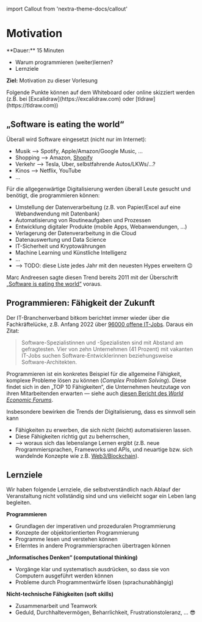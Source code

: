 import Callout from 'nextra-theme-docs/callout'

# Motivation

<Callout>
  **Dauer:** 15 Minuten

  - Warum programmieren (weiter)lernen?
  - Lernziele

  **Ziel:** Motivation zu dieser Vorlesung
</Callout>

<Callout type="warning">
Folgende Punkte können auf dem Whiteboard oder online skizziert werden (z.B. bei [Excalidraw](https://excalidraw.com) oder [tldraw](https://tldraw.com))
</Callout>

## „Software is eating the world“

Überall wird Software eingesetzt (nicht nur im Internet):

- Musik &xrarr; Spotify, Apple/Amazon/Google Music, …
- Shopping &xrarr; Amazon, [Shopify](https://www.shopify.com)
- Verkehr &xrarr; Tesla, Uber, selbstfahrende Autos/LKWs/…?
- Kinos &xrarr; Netflix, YouTube
- …

Für die allgegenwärtige Digitalisierung werden überall Leute 
gesucht und benötigt, die programmieren können:

- Umstellung der Datenverarbeitung (z.B. von Papier/Excel auf eine Webandwendung mit Datenbank)
- Automatisierung von Routineaufgaben und Prozessen
- Entwicklung digitaler Produkte (mobile Apps, Webanwendungen, …)
- Verlagerung der Datenverarbeitung in die Cloud
- Datenauswertung und Data Science
- IT-Sicherheit und Kryptowährungen
- Machine Learning und Künstliche Intelligenz
- …
- &xrarr; TODO: diese Liste jedes Jahr mit den neuesten Hypes erweitern 😉

Marc Andreesen sagte diesen Trend bereits 2011 mit der 
Überschrift [„Software is eating the world“](https://www.wsj.com/articles/SB10001424053111903480904576512250915629460) voraus.

## Programmieren: Fähigkeit der Zukunft

Der IT-Branchenverband bitkom berichtet immer
wieder über die Fachkräftelücke, z.B. 
Anfang 2022 über [96000 offene IT-Jobs](https://www.bitkom.org/Presse/Presseinformation/IT-Fachkraefteluecke-wird-groesser). Daraus ein 
Zitat:

> Software-Spezialistinnen und -Spezialisten sind mit Abstand am gefragtesten. Vier von zehn Unternehmen (41 Prozent) mit vakanten IT-Jobs suchen Software-Entwicklerinnen beziehungsweise Software-Architekten. 

Programmieren ist ein konkretes Beispiel für 
die allgemeine Fähigkeit, komplexe Probleme
lösen zu können (_Complex Problem Solving_). 
Diese findet sich in den „TOP 10 Fähigkeiten“,
die Unternehmen heutzutage von ihren Mitarbeitenden
erwarten &mdash; siehe auch [diesen Bericht des _World Economic Forums_](https://www.weforum.org/reports/the-future-of-jobs-report-2020/in-full/infographics-e4e69e4de7).

Insbesondere bewirken die Trends der Digitalisierung,
dass es sinnvoll sein kann

- Fähigkeiten zu erwerben, die sich nicht (leicht) automatisieren lassen.
- Diese Fähigkeiten richtig gut zu beherrschen,
- &xrarr; woraus sich das lebenslange Lernen ergibt (z.B. neue Programmiersprachen, Frameworks und APIs, und neuartige bzw. sich wandelnde Konzepte wie z.B. [Web3/Blockchain](https://ethereum.org/en/developers/docs/web2-vs-web3/)).

## Lernziele

Wir haben folgende Lernziele, die selbstverständlich 
nach Ablauf der Veranstaltung nicht vollständig sind
und uns vielleicht sogar ein Leben lang begleiten.

**Programmieren**

- Grundlagen der imperativen und prozeduralen Programmierung
- Konzepte der objektorientierten Programmierung
- Programme lesen und verstehen können
- Erlerntes in andere Programmiersprachen übertragen können

**„Informatisches Denken“ (computational thinking)**

- Vorgänge klar und systematisch ausdrücken, so dass sie von Computern ausgeführt werden können
- Probleme durch Programmentwürfe lösen (sprachunabhängig)

**Nicht-technische Fähigkeiten (soft skills)**

- Zusammenarbeit und Teamwork
- Geduld, Durchhaltevermögen, Beharrlichkeit, Frustrationstoleranz, … 😎
